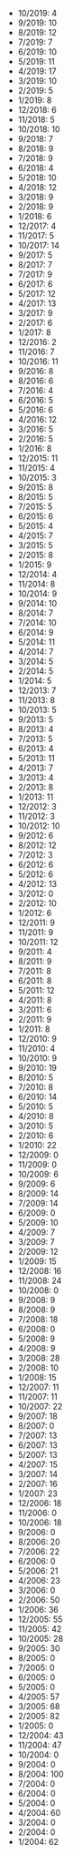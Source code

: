 *  10/2019: 4
*  9/2019: 10
*  8/2019: 12
*  7/2019: 7
*  6/2019: 10
*  5/2019: 11
*  4/2019: 17
*  3/2019: 10
*  2/2019: 5
*  1/2019: 8
*  12/2018: 6
*  11/2018: 5
*  10/2018: 10
*  9/2018: 7
*  8/2018: 9
*  7/2018: 9
*  6/2018: 4
*  5/2018: 10
*  4/2018: 12
*  3/2018: 9
*  2/2018: 9
*  1/2018: 6
*  12/2017: 4
*  11/2017: 5
*  10/2017: 14
*  9/2017: 5
*  8/2017: 7
*  7/2017: 9
*  6/2017: 6
*  5/2017: 12
*  4/2017: 13
*  3/2017: 9
*  2/2017: 6
*  1/2017: 8
*  12/2016: 2
*  11/2016: 7
*  10/2016: 11
*  9/2016: 8
*  8/2016: 6
*  7/2016: 4
*  6/2016: 5
*  5/2016: 6
*  4/2016: 12
*  3/2016: 5
*  2/2016: 5
*  1/2016: 8
*  12/2015: 11
*  11/2015: 4
*  10/2015: 3
*  9/2015: 8
*  8/2015: 5
*  7/2015: 5
*  6/2015: 6
*  5/2015: 4
*  4/2015: 7
*  3/2015: 5
*  2/2015: 8
*  1/2015: 9
*  12/2014: 4
*  11/2014: 8
*  10/2014: 9
*  9/2014: 10
*  8/2014: 7
*  7/2014: 10
*  6/2014: 9
*  5/2014: 11
*  4/2014: 7
*  3/2014: 5
*  2/2014: 5
*  1/2014: 5
*  12/2013: 7
*  11/2013: 8
*  10/2013: 5
*  9/2013: 5
*  8/2013: 4
*  7/2013: 5
*  6/2013: 4
*  5/2013: 11
*  4/2013: 7
*  3/2013: 4
*  2/2013: 8
*  1/2013: 11
*  12/2012: 3
*  11/2012: 3
*  10/2012: 10
*  9/2012: 6
*  8/2012: 12
*  7/2012: 3
*  6/2012: 6
*  5/2012: 6
*  4/2012: 13
*  3/2012: 0
*  2/2012: 10
*  1/2012: 6
*  12/2011: 9
*  11/2011: 9
*  10/2011: 12
*  9/2011: 4
*  8/2011: 9
*  7/2011: 8
*  6/2011: 8
*  5/2011: 12
*  4/2011: 8
*  3/2011: 6
*  2/2011: 9
*  1/2011: 8
*  12/2010: 9
*  11/2010: 4
*  10/2010: 9
*  9/2010: 19
*  8/2010: 5
*  7/2010: 8
*  6/2010: 14
*  5/2010: 5
*  4/2010: 8
*  3/2010: 5
*  2/2010: 6
*  1/2010: 22
*  12/2009: 0
*  11/2009: 0
*  10/2009: 6
*  9/2009: 6
*  8/2009: 14
*  7/2009: 14
*  6/2009: 0
*  5/2009: 10
*  4/2009: 7
*  3/2009: 7
*  2/2009: 12
*  1/2009: 15
*  12/2008: 16
*  11/2008: 24
*  10/2008: 0
*  9/2008: 9
*  8/2008: 9
*  7/2008: 18
*  6/2008: 0
*  5/2008: 9
*  4/2008: 9
*  3/2008: 28
*  2/2008: 10
*  1/2008: 15
*  12/2007: 11
*  11/2007: 11
*  10/2007: 22
*  9/2007: 18
*  8/2007: 0
*  7/2007: 13
*  6/2007: 13
*  5/2007: 13
*  4/2007: 15
*  3/2007: 14
*  2/2007: 16
*  1/2007: 23
*  12/2006: 18
*  11/2006: 0
*  10/2006: 18
*  9/2006: 0
*  8/2006: 20
*  7/2006: 22
*  6/2006: 0
*  5/2006: 21
*  4/2006: 23
*  3/2006: 0
*  2/2006: 50
*  1/2006: 36
*  12/2005: 55
*  11/2005: 42
*  10/2005: 28
*  9/2005: 30
*  8/2005: 0
*  7/2005: 0
*  6/2005: 0
*  5/2005: 0
*  4/2005: 57
*  3/2005: 68
*  2/2005: 82
*  1/2005: 0
*  12/2004: 43
*  11/2004: 47
*  10/2004: 0
*  9/2004: 0
*  8/2004: 100
*  7/2004: 0
*  6/2004: 0
*  5/2004: 0
*  4/2004: 60
*  3/2004: 0
*  2/2004: 0
*  1/2004: 62